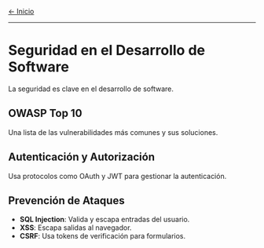 [← Inicio](readme.md)

------
# Seguridad en el Desarrollo de Software

La seguridad es clave en el desarrollo de software.

## OWASP Top 10
Una lista de las vulnerabilidades más comunes y sus soluciones.

## Autenticación y Autorización
Usa protocolos como OAuth y JWT para gestionar la autenticación.

## Prevención de Ataques
- **SQL Injection**: Valida y escapa entradas del usuario.
- **XSS**: Escapa salidas al navegador.
- **CSRF**: Usa tokens de verificación para formularios.
